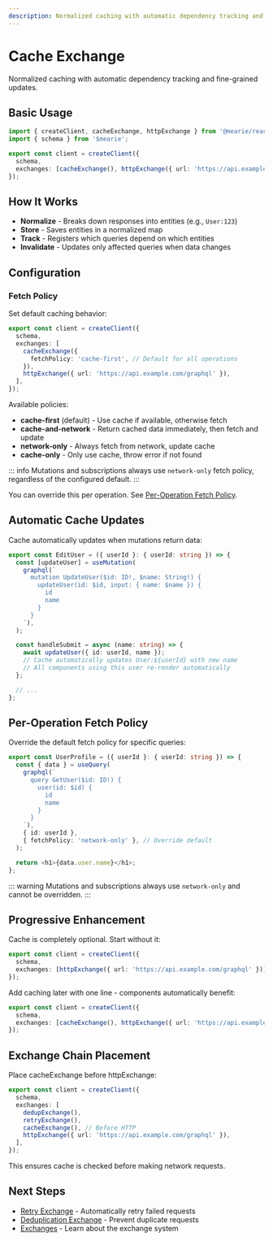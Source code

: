 ```yaml
---
description: Normalized caching with automatic dependency tracking and fine-grained updates. Configure fetch policies and enable progressive enhancement.
---
```


# Cache Exchange

Normalized caching with automatic dependency tracking and fine-grained updates.

## Basic Usage

```typescript
import { createClient, cacheExchange, httpExchange } from '@mearie/react'; // or @mearie/vue, @mearie/svelte, @mearie/solid
import { schema } from '$mearie';

export const client = createClient({
  schema,
  exchanges: [cacheExchange(), httpExchange({ url: 'https://api.example.com/graphql' })],
});
```

## How It Works

- **Normalize** - Breaks down responses into entities (e.g., `User:123`)
- **Store** - Saves entities in a normalized map
- **Track** - Registers which queries depend on which entities
- **Invalidate** - Updates only affected queries when data changes

## Configuration

### Fetch Policy

Set default caching behavior:

```typescript
export const client = createClient({
  schema,
  exchanges: [
    cacheExchange({
      fetchPolicy: 'cache-first', // Default for all operations
    }),
    httpExchange({ url: 'https://api.example.com/graphql' }),
  ],
});
```

Available policies:

- **cache-first** (default) - Use cache if available, otherwise fetch
- **cache-and-network** - Return cached data immediately, then fetch and update
- **network-only** - Always fetch from network, update cache
- **cache-only** - Only use cache, throw error if not found

::: info
Mutations and subscriptions always use `network-only` fetch policy, regardless of the configured default.
:::

You can override this per operation. See [Per-Operation Fetch Policy](#per-operation-fetch-policy).

## Automatic Cache Updates

Cache automatically updates when mutations return data:

```typescript
export const EditUser = ({ userId }: { userId: string }) => {
  const [updateUser] = useMutation(
    graphql(`
      mutation UpdateUser($id: ID!, $name: String!) {
        updateUser(id: $id, input: { name: $name }) {
          id
          name
        }
      }
    `),
  );

  const handleSubmit = async (name: string) => {
    await updateUser({ id: userId, name });
    // Cache automatically updates User:${userId} with new name
    // All components using this user re-render automatically
  };

  // ...
};
```

## Per-Operation Fetch Policy

Override the default fetch policy for specific queries:

```typescript
export const UserProfile = ({ userId }: { userId: string }) => {
  const { data } = useQuery(
    graphql(`
      query GetUser($id: ID!) {
        user(id: $id) {
          id
          name
        }
      }
    `),
    { id: userId },
    { fetchPolicy: 'network-only' }, // Override default
  );

  return <h1>{data.user.name}</h1>;
};
```

::: warning
Mutations and subscriptions always use `network-only` and cannot be overridden.
:::

## Progressive Enhancement

Cache is completely optional. Start without it:

```typescript
export const client = createClient({
  schema,
  exchanges: [httpExchange({ url: 'https://api.example.com/graphql' })],
});
```

Add caching later with one line - components automatically benefit:

```typescript
export const client = createClient({
  schema,
  exchanges: [cacheExchange(), httpExchange({ url: 'https://api.example.com/graphql' })],
});
```

## Exchange Chain Placement

Place cacheExchange before httpExchange:

```typescript
export const client = createClient({
  schema,
  exchanges: [
    dedupExchange(),
    retryExchange(),
    cacheExchange(), // Before HTTP
    httpExchange({ url: 'https://api.example.com/graphql' }),
  ],
});
```

This ensures cache is checked before making network requests.

## Next Steps

- [Retry Exchange](/exchanges/retry) - Automatically retry failed requests
- [Deduplication Exchange](/exchanges/dedup) - Prevent duplicate requests
- [Exchanges](/guides/exchanges) - Learn about the exchange system
